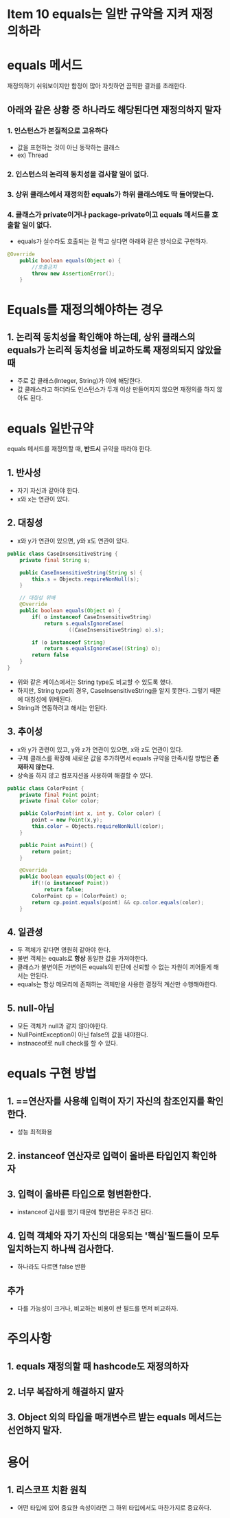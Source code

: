 # Item 10 equals는 일반 규약을 지켜 재정의하라

# equals 메서드
재정의하기 쉬워보이지만 함정이 많아 자칫하면 끔찍한 결과를 초래한다. 

## 아래와 같은 상황 중 하나라도 해당된다면 재정의하지 말자
### 1. 인스턴스가 본질적으로 고유하다
  - 값을 표현하는 것이 아닌 동작하는 클래스
  - ex) Thread


### 2. 인스턴스의 논리적 동치성을 검사할 일이 없다.


### 3. 상위 클래스에서 재정의한 equals가 하위 클래스에도 딱 들어맞는다.

### 4. 클래스가 private이거나 package-private이고 equals 메서드를 호출할 일이 없다.
- equals가 실수라도 호출되는 걸 막고 싶다면 아래와 같은 방식으로 구현하자.
```java
@Override
	public boolean equals(Object o) {
		//호출금지
		throw new AssertionError();
	}
```

# Equals를 재정의해야하는 경우
## 1. 논리적 동치성을 확인해야 하는데, 상위 클래스의 equals가 논리적 동치성을 비교하도록 재정의되지 않았을 때
- 주로 값 클래스(Integer, String)가 이에 해당한다. 
- 값 클래스라고 하더라도 인스턴스가 두개 이상 만들어지지 않으면 재정의를 하지 않아도 된다. 

# equals 일반규약
equals 메서드를 재정의할 때, **반드시** 규약을 따라야 한다. 
## 1. 반사성
- 자기 자신과 같아야 한다. 
- x와 x는 연관이 있다.

## 2. 대칭성
- x와 y가 연관이 있으면, y와 x도 연관이 있다.

```java
public class CaseInsensitiveString {
	private final String s;

	public CaseInsensitiveString(String s) {
		this.s = Objects.requireNonNull(s);
	}

	// 대칭성 위배
	@Override
	public boolean equals(Object o) {
		if( o instanceof CaseInsensitiveString)
			return s.equalsIgnoreCase(
					((CaseInsensitiveString) o).s);

		if (o instanceof String)
			return s.equalsIgnoreCase((String) o);
		return false
	}
}
```
- 위와 같은 케이스에서는 String type도 비교할 수 있도록 했다. 
- 하지만, String type의 경우, CaseInsensitiveString을 알지 못한다. 그렇기 때문에 대칭성에 위배된다. 
- String과 연동하려고 해서는 안된다.

## 3. 추이성
- x와 y가 관련이 있고, y와 z가 연관이 있으면, x와 z도 연관이 있다.
- 구체 클래스를 확장해 새로운 값을 추가하면서 equals 규약을 만족시킬 방법은 **존재하지 않는다.**
- 상속을 하지 않고 컴포지션을 사용하여 해결할 수 있다. 

```java
public class ColorPoint {
	private final Point point;
	private final Color color;

	public ColorPoint(int x, int y, Color color) {
		point = new Point(x,y);
		this.color = Objects.requireNonNull(color);
	}

	public Point asPoint() {
		return point;
	}

	@Override
	public boolean equals(Object o) {
		if(!(o instanceof Point))
			return false;
		ColorPoint cp = (ColorPoint) o;
		return cp.point.equals(point) && cp.color.equals(color);
	}

```


## 4. 일관성
- 두 객체가 같다면 영원히 같아야 한다. 
- 불변 객체는 equals로 **항상** 동일한 값을 가져야한다. 
- 클래스가 불변이든 가변이든 equals의 판단에 신뢰할 수 없는 자원이 끼어들게 해서는 안된다. 
- equals는 항상 메모리에 존재하는 객체만을 사용한 결정적 계산만 수행해야한다.


## 5. null-아님
- 모든 객체가 null과 같지 않아야한다.
- NullPointException이 아닌 false의 값을 내야한다. 
- instnaceof로 null check를 할 수 있다. 


# equals 구현 방법
## 1. ==연산자를 사용해 입력이 자기 자신의 참조인지를 확인한다.
- 성능 최적화용

## 2. instanceof 연산자로 입력이 올바른 타입인지 확인하자

## 3. 입력이 올바른 타입으로 형변환한다.
- instanceof 검사를 했기 때문에 형변환은 무조건 된다. 

## 4. 입력 객체와 자기 자신의 대응되는 '핵심'필드들이 모두 일치하는지 하나씩 검사한다.
- 하나라도 다르면 false 반환

## 추가
- 다를 가능성이 크거나, 비교하는 비용이 싼 필드를 먼저 비교하자. 

# 주의사항
## 1. equals 재정의할 때 hashcode도 재정의하자
## 2. 너무 복잡하게 해결하지 말자
## 3. Object 외의 타입을 매개변수르 받는 equals 메서드는 선언하지 말자.

# 용어 
## 1. 리스코프 치환 원칙 
- 어떤 타입에 있어 중요한 속성이라면 그 하위 타입에서도 마찬가지로 중요하다. 